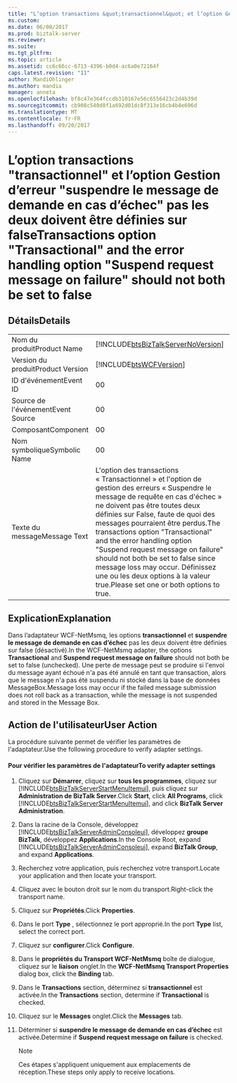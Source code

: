 ```yaml
---
title: "L’option transactions &quot;transactionnel&quot; et l’option Gestion d’erreur &quot;suspendre le message de demande en cas d’échec&quot; pas les deux doivent être définies sur false | Documents Microsoft"
ms.custom: 
ms.date: 06/08/2017
ms.prod: biztalk-server
ms.reviewer: 
ms.suite: 
ms.tgt_pltfrm: 
ms.topic: article
ms.assetid: cc6c66cc-6713-4396-b0d4-ac6a0e72164f
caps.latest.revision: "11"
author: MandiOhlinger
ms.author: mandia
manager: anneta
ms.openlocfilehash: bf8c47e364fccdb310167e56c6556423c2d4b39d
ms.sourcegitcommit: cb908c540d8f1a692d01dc8f313e16cb4b4e696d
ms.translationtype: MT
ms.contentlocale: fr-FR
ms.lasthandoff: 09/20/2017
---
```

# <a name="transactions-option-quottransactionalquot-and-the-error-handling-option-quotsuspend-request-message-on-failurequot-should-not-both-be-set-to-false"></a><span data-ttu-id="710b9-102">L’option transactions &quot;transactionnel&quot; et l’option Gestion d’erreur &quot;suspendre le message de demande en cas d’échec&quot; pas les deux doivent être définies sur false</span><span class="sxs-lookup"><span data-stu-id="710b9-102">Transactions option &quot;Transactional&quot; and the error handling option &quot;Suspend request message on failure&quot; should not both be set to false</span></span>
## <a name="details"></a><span data-ttu-id="710b9-103">Détails</span><span class="sxs-lookup"><span data-stu-id="710b9-103">Details</span></span>  
  
|||  
|-|-|  
|<span data-ttu-id="710b9-104">Nom du produit</span><span class="sxs-lookup"><span data-stu-id="710b9-104">Product Name</span></span>|[!INCLUDE[btsBizTalkServerNoVersion](../includes/btsbiztalkservernoversion-md.md)]|  
|<span data-ttu-id="710b9-105">Version du produit</span><span class="sxs-lookup"><span data-stu-id="710b9-105">Product Version</span></span>|[!INCLUDE[btsWCFVersion](../includes/btswcfversion-md.md)]|  
|<span data-ttu-id="710b9-106">ID d'événement</span><span class="sxs-lookup"><span data-stu-id="710b9-106">Event ID</span></span>|<span data-ttu-id="710b9-107">0</span><span class="sxs-lookup"><span data-stu-id="710b9-107">0</span></span>|  
|<span data-ttu-id="710b9-108">Source de l'événement</span><span class="sxs-lookup"><span data-stu-id="710b9-108">Event Source</span></span>|<span data-ttu-id="710b9-109">0</span><span class="sxs-lookup"><span data-stu-id="710b9-109">0</span></span>|  
|<span data-ttu-id="710b9-110">Composant</span><span class="sxs-lookup"><span data-stu-id="710b9-110">Component</span></span>|<span data-ttu-id="710b9-111">0</span><span class="sxs-lookup"><span data-stu-id="710b9-111">0</span></span>|  
|<span data-ttu-id="710b9-112">Nom symbolique</span><span class="sxs-lookup"><span data-stu-id="710b9-112">Symbolic Name</span></span>|<span data-ttu-id="710b9-113">0</span><span class="sxs-lookup"><span data-stu-id="710b9-113">0</span></span>|  
|<span data-ttu-id="710b9-114">Texte du message</span><span class="sxs-lookup"><span data-stu-id="710b9-114">Message Text</span></span>|<span data-ttu-id="710b9-115">L'option des transactions « Transactionnel » et l'option de gestion des erreurs « Suspendre le message de requête en cas d'échec » ne doivent pas être toutes deux définies sur False, faute de quoi des messages pourraient être perdus.</span><span class="sxs-lookup"><span data-stu-id="710b9-115">The transactions option "Transactional" and the error handling option "Suspend request message on failure" should not both be set to false since message loss may occur.</span></span> <span data-ttu-id="710b9-116">Définissez une ou les deux options à la valeur true.</span><span class="sxs-lookup"><span data-stu-id="710b9-116">Please set one or both options to true.</span></span>|  
  
## <a name="explanation"></a><span data-ttu-id="710b9-117">Explication</span><span class="sxs-lookup"><span data-stu-id="710b9-117">Explanation</span></span>  
 <span data-ttu-id="710b9-118">Dans l’adaptateur WCF-NetMsmq, les options **transactionnel** et **suspendre le message de demande en cas d’échec** pas les deux doivent être définies sur false (désactivé).</span><span class="sxs-lookup"><span data-stu-id="710b9-118">In the WCF-NetMsmq adapter, the options **Transactional** and **Suspend request message on failure** should not both be set to false (unchecked).</span></span> <span data-ttu-id="710b9-119">Une perte de message peut se produire si l'envoi du message ayant échoué n'a pas été annulé en tant que transaction, alors que le message n'a pas été suspendu ni stocké dans la base de données MessageBox.</span><span class="sxs-lookup"><span data-stu-id="710b9-119">Message loss may occur if the failed message submission does not roll back as a transaction, while the message is not suspended and stored in the Message Box.</span></span>  
  
## <a name="user-action"></a><span data-ttu-id="710b9-120">Action de l'utilisateur</span><span class="sxs-lookup"><span data-stu-id="710b9-120">User Action</span></span>  
 <span data-ttu-id="710b9-121">La procédure suivante permet de vérifier les paramètres de l'adaptateur.</span><span class="sxs-lookup"><span data-stu-id="710b9-121">Use the following procedure to verify adapter settings.</span></span>  
  
#### <a name="to-verify-adapter-settings"></a><span data-ttu-id="710b9-122">Pour vérifier les paramètres de l'adaptateur</span><span class="sxs-lookup"><span data-stu-id="710b9-122">To verify adapter settings</span></span>  
  
1.  <span data-ttu-id="710b9-123">Cliquez sur **Démarrer**, cliquez sur **tous les programmes**, cliquez sur [!INCLUDE[btsBizTalkServerStartMenuItemui](../includes/btsbiztalkserverstartmenuitemui-md.md)], puis cliquez sur **Administration de BizTalk Server**.</span><span class="sxs-lookup"><span data-stu-id="710b9-123">Click **Start**, click **All Programs**, click [!INCLUDE[btsBizTalkServerStartMenuItemui](../includes/btsbiztalkserverstartmenuitemui-md.md)], and click **BizTalk Server Administration**.</span></span>  
  
2.  <span data-ttu-id="710b9-124">Dans la racine de la Console, développez [!INCLUDE[btsBizTalkServerAdminConsoleui](../includes/btsbiztalkserveradminconsoleui-md.md)], développez **groupe BizTalk**, développez **Applications**.</span><span class="sxs-lookup"><span data-stu-id="710b9-124">In the Console Root, expand [!INCLUDE[btsBizTalkServerAdminConsoleui](../includes/btsbiztalkserveradminconsoleui-md.md)], expand **BizTalk Group**, and expand  **Applications**.</span></span>  
  
3.  <span data-ttu-id="710b9-125">Recherchez votre application, puis recherchez votre transport.</span><span class="sxs-lookup"><span data-stu-id="710b9-125">Locate your application and then locate your transport.</span></span>  
  
4.  <span data-ttu-id="710b9-126">Cliquez avec le bouton droit sur le nom du transport.</span><span class="sxs-lookup"><span data-stu-id="710b9-126">Right-click the transport name.</span></span>  
  
5.  <span data-ttu-id="710b9-127">Cliquez sur **Propriétés**.</span><span class="sxs-lookup"><span data-stu-id="710b9-127">Click **Properties**.</span></span>  
  
6.  <span data-ttu-id="710b9-128">Dans le port **Type** , sélectionnez le port approprié.</span><span class="sxs-lookup"><span data-stu-id="710b9-128">In the port **Type** list, select the correct port.</span></span>  
  
7.  <span data-ttu-id="710b9-129">Cliquez sur **configurer**.</span><span class="sxs-lookup"><span data-stu-id="710b9-129">Click **Configure**.</span></span>  
  
8.  <span data-ttu-id="710b9-130">Dans le **propriétés du Transport WCF-NetMsmq** boîte de dialogue, cliquez sur le **liaison** onglet.</span><span class="sxs-lookup"><span data-stu-id="710b9-130">In the **WCF-NetMsmq Transport Properties** dialog box, click the **Binding** tab.</span></span>  
  
9. <span data-ttu-id="710b9-131">Dans le **Transactions** section, déterminez si **transactionnel** est activée.</span><span class="sxs-lookup"><span data-stu-id="710b9-131">In the **Transactions** section, determine if **Transactional** is checked.</span></span>  
  
10. <span data-ttu-id="710b9-132">Cliquez sur le **Messages** onglet.</span><span class="sxs-lookup"><span data-stu-id="710b9-132">Click the **Messages** tab.</span></span>  
  
11. <span data-ttu-id="710b9-133">Déterminer si **suspendre le message de demande en cas d’échec** est activée.</span><span class="sxs-lookup"><span data-stu-id="710b9-133">Determine if **Suspend request message on failure** is checked.</span></span>  
  
    > [!NOTE]
    >  <span data-ttu-id="710b9-134">Ces étapes s'appliquent uniquement aux emplacements de réception.</span><span class="sxs-lookup"><span data-stu-id="710b9-134">These steps only apply to receive locations.</span></span>